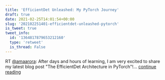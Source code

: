 ```yaml
---
title: 'EfficientDet Unleashed: My PyTorch Journey'
draft: true
date: 2021-02-25T14:01:54+00:00
slug: '202102251401-efficientdet-unleashed-pytorch'
is_tweet: true
tweet_info:
  id: '1364817879653212160'
  type: 'retweet'
  is_thread: False
---
```




RT [@amaarora](https://x.com/amaarora): After days and hours of learning, I am very excited to share my latest blog post "The EfficientDet Architecture in PyTorch"!… [continue reading](https://x.com/sytelus/status/1364817879653212160)
